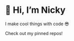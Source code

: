 # 👋 Hi, I’m Nicky

I make cool things with code 😎

Check out my pinned repos!


<!---
NickyFaulding/NickyFaulding is a ✨ special ✨ repository because its `README.md` (this file) appears on your GitHub profile.
You can click the Preview link to take a look at your changes.
--->
